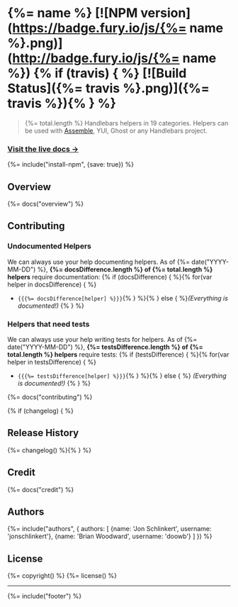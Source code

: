 # {%= name %} [![NPM version](https://badge.fury.io/js/{%= name %}.png)](http://badge.fury.io/js/{%= name %}) {% if (travis) { %} [![Build Status]({%= travis %}.png)]({%= travis %}){% } %}

> {%= total.length %} Handlebars helpers in 19 categories. Helpers can be used with [Assemble](https://github.com/assemble/assemble), YUI, Ghost or any Handlebars project.

### [Visit the live docs →](http://assemble.io/helpers/)

{%= include("install-npm", {save: true}) %}

## Overview
{%= docs("overview") %}

## Contributing

### Undocumented Helpers
We can always use your help documenting helpers. As of {%= date("YYYY-MM-DD") %}, **{%= docsDifference.length %} of {%= total.length %} helpers** require documentation:
{% if (docsDifference) { %}{% for(var helper in docsDifference) { %}
* `{{{%= docsDifference[helper] %}}}`{% } %}{% } else { %}_(Everything is documented!)_
{% } %}

### Helpers that need tests
We can always use your help writing tests for helpers. As of {%= date("YYYY-MM-DD") %}, **{%= testsDifference.length %} of {%= total.length %} helpers** require tests:
{% if (testsDifference) { %}{% for(var helper in testsDifference) { %}
* `{{{%= testsDifference[helper] %}}}`{% } %}{% } else { %}
_(Everything is documented!)_
{% } %}

{%= docs("contributing") %}

{% if (changelog) { %}
## Release History
{%= changelog() %}{% } %}

## Credit
{%= docs("credit") %}

## Authors
{%= include("authors", {
  authors: [
    {name: 'Jon Schlinkert', username: 'jonschlinkert'},
    {name: 'Brian Woodward', username: 'doowb'}
  ]
}) %}


## License
{%= copyright() %}
{%= license() %}

***

{%= include("footer") %}
